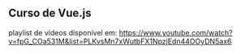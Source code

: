 ## Curso de Vue.js

playlist de vídeos disponível em: https://www.youtube.com/watch?v=fpG_COa531M&list=PLKvsMn7xWutbFX1NpzjEdn44OOyDN5ax6
